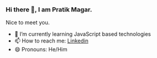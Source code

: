 ### Hi there 👋, I am Pratik Magar. 
Nice to meet you.

- 🌱 I’m currently learning JavaScript based technologies
- 📫 How to reach me: [Linkedin](linkedin.com/in/magarpratik)
- 😄 Pronouns: He/Him

<!--
**magarpratik/magarpratik** is a ✨ _special_ ✨ repository because its `README.md` (this file) appears on your GitHub profile.

Here are some ideas to get you started:

- 🔭 I’m currently working on ...
- 👯 I’m looking to collaborate on ...
- 🤔 I’m looking for help with ...
- 💬 Ask me about ...
- ⚡ Fun fact: ...
-->

